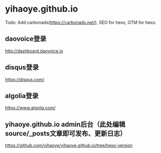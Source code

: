 # yihaoye.github.io
Todo: Add carbonads(https://carbonads.net/), SEO for hexo, GTM for hexo.  

## daovoice登录
http://dashboard.daovoice.io  

## disqus登录
https://disqus.com/  

## algolia登录
https://www.algolia.com/

## yihaoye.github.io admin后台（此处编辑source/_posts文章即可发布、更新日志）
https://github.com/yihaoye/yihaoye.github.io/tree/hexo-version  
